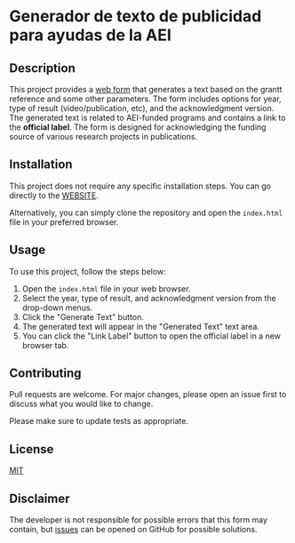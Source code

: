 # Generador de texto de publicidad para ayudas de la AEI

## Description

This project provides a [web form](https://pakitochus.github.io/generador_ayudas_aei/) that generates a text based on the grantt reference and some other parameters. The form includes options for year, type of result (video/publication, etc), and the acknowledgment version. The generated text is related to AEI-funded programs and contains a link to the **official label**. The form is designed for acknowledging the funding source of various research projects in publications.

## Installation

This project does not require any specific installation steps. You can go directly to the [WEBSITE](https://pakitochus.github.io/generador_ayudas_aei/).

Alternatively, you can simply clone the repository and open the `index.html` file in your preferred browser.

## Usage 

To use this project, follow the steps below:

1. Open the `index.html` file in your web browser.
2. Select the year, type of result, and acknowledgment version from the drop-down menus.
3. Click the "Generate Text" button.
4. The generated text will appear in the "Generated Text" text area.
5. You can click the "Link Label" button to open the official label in a new browser tab.

## Contributing

Pull requests are welcome. For major changes, please open an issue first to discuss what you would like to change.

Please make sure to update tests as appropriate.

## License

[MIT](https://choosealicense.com/licenses/mit/)

## Disclaimer
The developer is not responsible for possible errors that this form may contain, but [issues](https://github.com/pakitochus/generador_ayudas_aei/issues) can be opened on GitHub for possible solutions.
